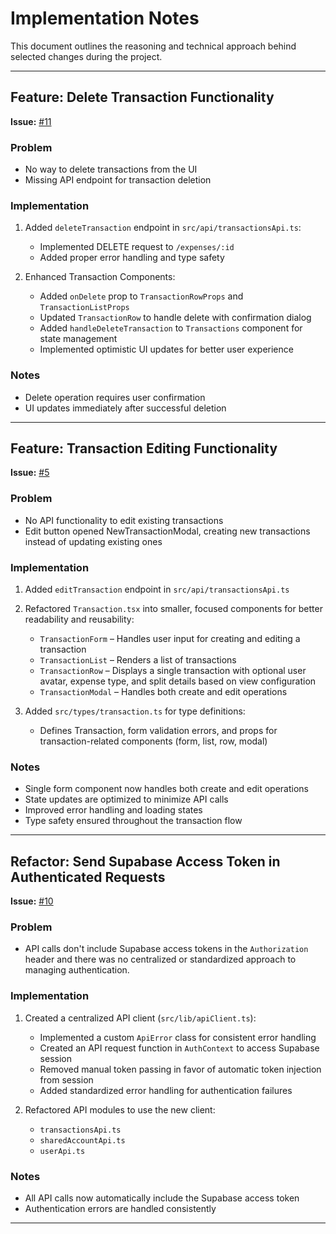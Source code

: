 # Implementation Notes

This document outlines the reasoning and technical approach behind selected changes during the project.

---

## Feature: Delete Transaction Functionality
**Issue:** [#11](https://github.com/WiseTogether/wisetogether-web/issues/11)

### Problem
- No way to delete transactions from the UI
- Missing API endpoint for transaction deletion

### Implementation
1. Added `deleteTransaction` endpoint in `src/api/transactionsApi.ts`:
   - Implemented DELETE request to `/expenses/:id`
   - Added proper error handling and type safety

2. Enhanced Transaction Components:
   - Added `onDelete` prop to `TransactionRowProps` and `TransactionListProps`
   - Updated `TransactionRow` to handle delete with confirmation dialog
   - Added `handleDeleteTransaction` to `Transactions` component for state management
   - Implemented optimistic UI updates for better user experience

### Notes
- Delete operation requires user confirmation
- UI updates immediately after successful deletion

---

## Feature: Transaction Editing Functionality
**Issue:** [#5](https://github.com/WiseTogether/wisetogether-web/issues/5)

### Problem
- No API functionality to edit existing transactions
- Edit button opened NewTransactionModal, creating new transactions instead of updating existing ones

### Implementation
1. Added `editTransaction` endpoint in `src/api/transactionsApi.ts`

2. Refactored `Transaction.tsx` into smaller, focused components for better readability and reusability:
   - `TransactionForm` – Handles user input for creating and editing a transaction
   - `TransactionList` – Renders a list of transactions
   - `TransactionRow` – Displays a single transaction with optional user avatar, expense type, and split details based on view configuration
   - `TransactionModal` – Handles both create and edit operations

3. Added `src/types/transaction.ts` for type definitions:
   - Defines Transaction, form validation errors, and props for transaction-related components (form, list, row, modal)

### Notes
- Single form component now handles both create and edit operations
- State updates are optimized to minimize API calls
- Improved error handling and loading states
- Type safety ensured throughout the transaction flow

---

## Refactor: Send Supabase Access Token in Authenticated Requests
**Issue:** [#10](https://github.com/WiseTogether/wisetogether-web/issues/10)

### Problem
- API calls don't include Supabase access tokens in the `Authorization` header and there was no centralized or standardized approach to managing authentication.

### Implementation
1. Created a centralized API client (`src/lib/apiClient.ts`):
   - Implemented a custom `ApiError` class for consistent error handling
   - Created an API request function in `AuthContext` to access Supabase session
   - Removed manual token passing in favor of automatic token injection from session
   - Added standardized error handling for authentication failures

2. Refactored API modules to use the new client:
   - `transactionsApi.ts`
   - `sharedAccountApi.ts`
   - `userApi.ts`

### Notes
- All API calls now automatically include the Supabase access token
- Authentication errors are handled consistently

---

